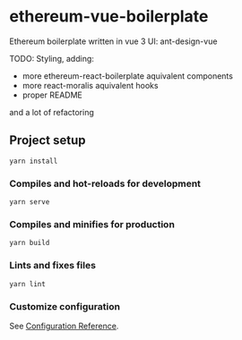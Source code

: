 # ethereum-vue-boilerplate

Ethereum boilerplate written in vue 3
UI: ant-design-vue

TODO:
Styling, adding: 
- more ethereum-react-boilerplate aquivalent components
- more react-moralis aquivalent hooks
- proper README

and a lot of refactoring


## Project setup
```
yarn install
```

### Compiles and hot-reloads for development
```
yarn serve
```

### Compiles and minifies for production
```
yarn build
```

### Lints and fixes files
```
yarn lint
```

### Customize configuration
See [Configuration Reference](https://cli.vuejs.org/config/).
